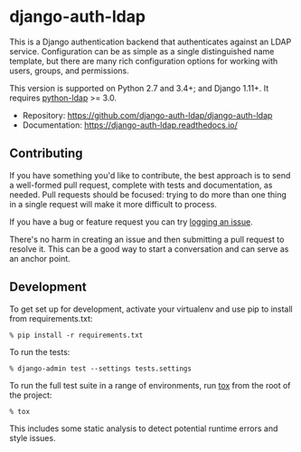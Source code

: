 # django-auth-ldap

This is a Django authentication backend that authenticates against an LDAP
service. Configuration can be as simple as a single distinguished name template,
but there are many rich configuration options for working with users, groups,
and permissions.

This version is supported on Python 2.7 and 3.4+; and Django 1.11+. It requires
[python-ldap][] >= 3.0.

* Repository: https://github.com/django-auth-ldap/django-auth-ldap
* Documentation: https://django-auth-ldap.readthedocs.io/


## Contributing

If you have something you'd like to contribute, the best approach is to send a
well-formed pull request, complete with tests and documentation, as needed.
Pull requests should be focused: trying to do more than one thing in a single
request will make it more difficult to process.

If you have a bug or feature request you can try [logging an issue][issues].

There's no harm in creating an issue and then submitting a pull request to
resolve it. This can be a good way to start a conversation and can serve as an
anchor point.


## Development

To get set up for development, activate your virtualenv and use pip to install
from requirements.txt:

    % pip install -r requirements.txt

To run the tests:

    % django-admin test --settings tests.settings

To run the full test suite in a range of environments, run [tox][] from the root
of the project:

    % tox

This includes some static analysis to detect potential runtime errors and style
issues.


[python-ldap]: https://pypi.org/project/python-ldap/
[issues]: https://github.com/django-auth-ldap/django-auth-ldap/issues
[tox]: https://tox.readthedocs.io/
